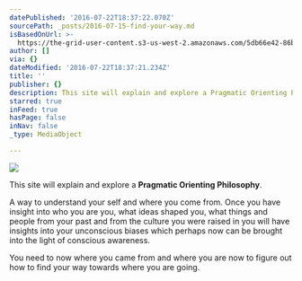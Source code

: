 ```yaml
---
datePublished: '2016-07-22T18:37:22.070Z'
sourcePath: _posts/2016-07-15-find-your-way.md
isBasedOnUrl: >-
  https://the-grid-user-content.s3-us-west-2.amazonaws.com/5db66e42-86b0-4ddf-86a6-f21dbaf92d47.jpg
author: []
via: {}
dateModified: '2016-07-22T18:37:21.234Z'
title: ''
publisher: {}
description: This site will explain and explore a Pragmatic Orienting Philosophy.
starred: true
inFeed: true
hasPage: false
inNav: false
_type: MediaObject

---
```

![](https://the-grid-user-content.s3-us-west-2.amazonaws.com/5db66e42-86b0-4ddf-86a6-f21dbaf92d47.jpg)

This site will explain and explore a **Pragmatic Orienting Philosophy**.

A way to understand your self and where you come from. Once you have insight into who you are you, what ideas shaped you, what things and people from your past and from the culture you were raised in you will have insights into your unconscious biases which perhaps now can be brought into the light of conscious awareness.

You need to now where you came from and where you are now to figure out how to find your way towards where you are going.
